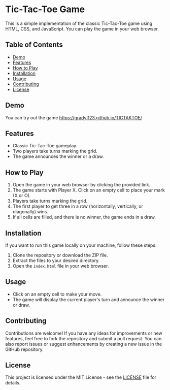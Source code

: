 # Tic-Tac-Toe Game

This is a simple implementation of the classic Tic-Tac-Toe game using HTML, CSS, and JavaScript. You can play the game in your web browser.

## Table of Contents

- [Demo](#demo)
- [Features](#features)
- [How to Play](#how-to-play)
- [Installation](#installation)
- [Usage](#usage)
- [Contributing](#contributing)
- [License](#license)

## Demo

You can try out the game https://gradyl123.github.io/TICTAKTOE/

## Features

- Classic Tic-Tac-Toe gameplay.
- Two players take turns marking the grid.
- The game announces the winner or a draw.

## How to Play

1. Open the game in your web browser by clicking the provided link.
2. The game starts with Player X. Click on an empty cell to place your mark (X or O).
3. Players take turns marking the grid.
4. The first player to get three in a row (horizontally, vertically, or diagonally) wins.
5. If all cells are filled, and there is no winner, the game ends in a draw.

## Installation

If you want to run this game locally on your machine, follow these steps:

1. Clone the repository or download the ZIP file.
2. Extract the files to your desired directory.
3. Open the `index.html` file in your web browser.

## Usage

- Click on an empty cell to make your move.
- The game will display the current player's turn and announce the winner or draw.

## Contributing

Contributions are welcome! If you have any ideas for improvements or new features, feel free to fork the repository and submit a pull request. You can also report issues or suggest enhancements by creating a new issue in the GitHub repository.

## License

This project is licensed under the MIT License - see the [LICENSE](LICENSE) file for details.
